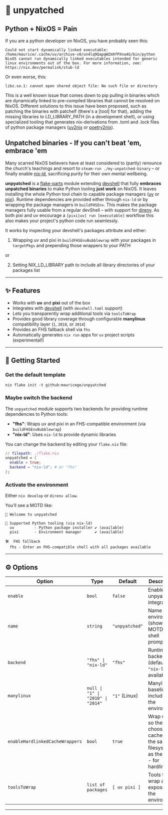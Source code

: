 # 🐍 unpyatched

## Python + NixOS = Pain

If you are a python developer on NixOS, you have probably seen this:

```shell
Could not start dynamically linked executable: /home/maurice/.cache/uv/archive-v0/un4lq9QapqWZm9fPXna4G/bin/python
NixOS cannot run dynamically linked executables intended for generic
linux environments out of the box. For more information, see:
https://nix.dev/permalink/stub-ld
```

Or even worse, this:

```shell
libz.so.1: cannot open shared object file: No such file or directory
```

This is a well known issue that comes down to pip pulling in binaries which are dynamically linked to pre-compiled libraries that cannot be resolved on NixOS. Different solutions to this issue have been proposed, such as patching the binaries with patchelf (there's a [tool] for that), adding the missing libraries to LD_LIBRARY_PATH (in a development shell), or using specialized tooling that generates nix-derivations from .toml and .lock files of python package managers ([uv2nix](https://github.com/pyproject-nix/uv2nix) or [poetry2nix](https://github.com/nix-community/poetry2nix)).

## Unpatched binaries - If you can't beat 'em, embrace 'em

Many scarred NixOS believers have at least considered to (partly) renounce the church's teachings and resort to `steam-run ./my-unpatched-binary` – or finally enable [nix-ld](https://github.com/nix-community/nix-ld), sacrificing purity for their own mental wellbeing.

**unpyatched** is a [flake-parts](https://github.com/hercules-ci/flake-parts) module extending [devshell](https://github.com/numtide/devshell) that fully **embraces unpatched binaries** to make Python tooling **just work** on NixOS. It leaves installing the whole Python tool chain to capable package managers ([uv](https://github.com/astral-sh/uv) or [pixi](https://prefix.dev/pixi)). Runtime dependencies are provided either through `nix-ld` or by wrapping the package managers in `buildFHSEnv`. This makes the package managers fully usable from a regular devShell – with support for [direnv](https://direnv.net/). As both pixi and uv encourage a `[pixi|uv] run [executable]` workflow this also makes your project's python code run seamlessly.

It works by inspecting your devshell's packages attribute and either:

1. Wrapping uv and pixi in `buildFHSEnvBubblewrap` with your packages in `targetPkgs` and prepending those wrappers to your PATH

or

2. Setting NIX_LD_LIBRARY path to include all library directories of your packages list

---

## ✨ Features

- Works with **uv** and **pixi** out of the box
- Integrates with [devshell](https://github.com/numtide/devshell) (with `devshell.toml` support)
- Lets you transparently wrap additional tools via `toolsToWrap`
- Provides good library coverage through configurable **manylinux** compatibility layer (`1`, `2010`, or `2014`)
- Provides an FHS fallback shell via `fhs`
- Automatically generates `nix run` apps for `uv` project scripts (experimental!)

---

## 🚀 Getting Started

### Get the default template

```shell
nix flake init -t github:mauricege/unpyatched
```

### Maybe switch the backend

The `unpyatched` module supports two backends for providing runtime dependencies to Python tools:

- **"fhs"**: Wraps uv and pixi in an FHS-compatible environment (via `buildFHSEnvBubblewrap`)
- **"nix-ld"**: Uses `nix-ld` to provide dynamic libraries

You can change the backend by editing your `flake.nix` file:

```nix
// filepath: ./flake.nix
unpyatched = {
  enable = true;
  backend = "nix-ld"; # or "fhs"
};
```

### Activate the environment

Either `nix develop` or `direnv allow`.

You’ll see a MOTD like:

```shell
🚀 Welcome to unpyatched

🐍 Supported Python tooling (via nix-ld)
  uv         - Python package installer ✔ (available)
  pixi       - Environment manager      ✔ (available)

🛠️  FHS fallback
  fhs - Enter an FHS-compatible shell with all packages available
```

---

## ⚙️ Options

| Option                          | Type                              | Default                  | Description                                                   |
| ------------------------------- | --------------------------------- | ------------------------ | ------------------------------------------------------------- |
| `enable`                        | `bool`                            | `false`                  | Enable unpyatched integration                                 |
| `name`                          | `string`                          | `"unpyatched"`           | Name of the environment (shown in MOTD and shell prompt)                       |
| `backend`                       | `"fhs" \| "nix-ld"`               | `"fhs"`                  | Runtime backend (defaults to `"nix-ld"` if available)         |
| `manylinux`                     | `null \| "1" \| "2010" \| "2014"` | `"1"` (Linux)            | Manylinux baseline to include in the environment              |
| `enableHardlinkedCacheWrappers` | `bool`                            | `true`                   | Wrap uv/pixi so they choose a cache dir on the same filesystem as the venv - for hardlinking |
| `toolsToWrap`                   | `list of packages`                | `[ uv pixi ]` | Tools to wrap and expose in the environment                   |

---
